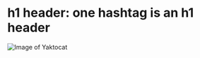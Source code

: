 # h1 header: one hashtag is an h1 header
![Image of Yaktocat](https://octodex.github.com/images/yaktocat.png)
